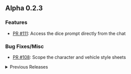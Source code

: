 ## Alpha 0.2.3

### Features
-	[PR #111](https://github.com/Mezryss/FVTT-Genesys/pull/111): Access the dice prompt directly from the chat

### Bug Fixes/Misc
-	[PR #108](https://github.com/Mezryss/FVTT-Genesys/pull/108): Scope the character and vehicle style sheets

<details>
<summary>Previous Releases</summary>

## Alpha 0.2.2

### Features
-	[PR #104](https://github.com/Mezryss/FVTT-Genesys/pull/104): Adds an alternate way to calculate the chance to succeed (FVTTv11 only)

### Bug Fixes/Misc
-	[PR #105](https://github.com/Mezryss/FVTT-Genesys/pull/105): Additional enhacenments and fixes to vehicle's sheets
	-	Adds a plus sign to values equal or greater than 0 when displaying the "Handling" characteristic
	-	Limits the actors that can be dropped into a vehicle to only those you own
	-	Display skill ranks on the "Skills" tab and the "Character Skill Selection" prompt.
	-	Open a character sheet when clicking on their name in the "Skills" tab.
	-	When selecting a skill from the "Character Skill Selection" prompt it now throws a warning when selecting an actor that you don't own (previously it was letting you roll for anyone).
	-	Adds the option to modify a vehicle's passenger quantity and capacity using after effects

## Alpha 0.2.0

### Features
-	[PR #99](https://github.com/Mezryss/FVTT-Genesys/pull/99): Adds support for vehicles

## Alpha 0.1.15

### Features
-	[PR #87](https://github.com/Mezryss/FVTT-Genesys/pull/87): Adds equipment's damage state to the inventory tab
-	[PR #88](https://github.com/Mezryss/FVTT-Genesys/pull/88): Adds support for super-characteristics
-	[PR #95](https://github.com/Mezryss/FVTT-Genesys/pull/95): Use super-characteristics during initiative
-	[PR #96](https://github.com/Mezryss/FVTT-Genesys/pull/96): Allows GMs to add extra initiative slots

### Bug Fixes/Misc

-	[#90](https://github.com/Mezryss/FVTT-Genesys/issues/90): Makes the tier bubble display properly
-	[PR #97](https://github.com/Mezryss/FVTT-Genesys/pull/97): Allows rolling dice pools without dice

## Alpha 0.1.14

### Bug Fixes/Misc

-	[PR #86](https://github.com/Mezryss/FVTT-Genesys/issues/86): Adds injuries and motivations to adversaries
-	[PR #85](https://github.com/Mezryss/FVTT-Genesys/issues/85): Implements sending abilities and talents to chat
-	[PR #84](https://github.com/Mezryss/FVTT-Genesys/issues/84): Bugfix: Removes renamed talents correctly

## Alpha 0.1.13

### Bug Fixes/Misc

-	[#81](https://github.com/Mezryss/FVTT-Genesys/issues/81): Can't save item sheets

## Alpha 0.1.12

### Features

-   [PR #77](https://github.com/Mezryss/FVTT-Genesys/pull/77): Show chance to succeed when forming dice pool.

### Bug Fixes/Misc

-	[#76](https://github.com/Mezryss/FVTT-Genesys/issues/76): Can't edit sheet images
-	[PR #79](https://github.com/Mezryss/FVTT-Genesys/pull/79): Fix talent ranks
-	[#57](https://github.com/Mezryss/FVTT-Genesys/issues/57): Fix combat tracker

## Alpha 0.1.11

### Features

-   [PR #68](https://github.com/Mezryss/FVTT-Genesys/pull/68): Allow PCs to do Unskilled rolls
-	[PR #71](https://github.com/Mezryss/FVTT-Genesys/pull/71): Can manually edit attached item qualities' rating
-	[#12](https://github.com/Mezryss/FVTT-Genesys/issues/12): Equipment should provide its passive ActiveEffects only while equipped

### Bug Fixes/Misc

-	[#47](https://github.com/Mezryss/FVTT-Genesys/issues/47): Fix bug preventing deletion of manually-added abilities.
-	[PR #69](https://github.com/Mezryss/FVTT-Genesys/pull/69): Make case errors more obvious for effect sheets
-	[PR #70](https://github.com/Mezryss/FVTT-Genesys/pull/70): Bugfix: Add up all containers bonus encumbrance
-	[#74](https://github.com/Mezryss/FVTT-Genesys/issues/74): Increasing the Brawn attribute after adding Toughened permanently adds 3 to the wound threshold instead of 1

## Alpha 0.1.10

### Features (thanks to Assembling Kings)

-   [#64](https://github.com/Mezryss/FVTT-Genesys/issues/64): Support unskilled rolls by clicking Characteristic name in NPC sheets.
-   [#29](https://github.com/Mezryss/FVTT-Genesys/issues/29): When editing an Item or Actor's name, make capitalization clear.
-   [PR #62](https://github.com/Mezryss/FVTT-Genesys/pull/62): Categorize Item & Actor types with OptGroups

### Bug Fixes

-   [PR #58](https://github.com/Mezryss/FVTT-Genesys/pull/58): Fix skill check enricher

## Alpha 0.1.9

### Features

- Send to Chat implemented for Inventory Items! Equivalent functionality for Abilities & Talents will come with the Talents tab updates.

### Bug Fixes

- Fix [#40](https://github.com/Mezryss/FVTT-Genesys/issues/40): Upgrading ranked talents was too restrictive.
- Fix [#42](https://github.com/Mezryss/FVTT-Genesys/issues/42): Journal entries for skill upgrades are showing the wrong rank.
- Fix [#44](https://github.com/Mezryss/FVTT-Genesys/issues/44): Ranked Talent effects don't stack per rank.

## Alpha 0.1.8

### Updates

-   Work on [#2](https://github.com/Mezryss/FVTT-Genesys/issues/2): Inventory 2.0. There is still more work to be done on this!

## Alpha 0.1.7

### Bug Fixes

-   Fix [#20](https://github.com/Mezryss/FVTT-Genesys/issues/20): The HTML mode of the text editor was improperly sized.

## Alpha 0.1.6

### Bug Fixes

-   Fix [#35](https://github.com/Mezryss/FVTT-Genesys/issues/35): Active talents with no active category were listed twice.

## Alpha 0.1.5

### Bug Fixes

-   Fix [#36](https://github.com/Mezryss/FVTT-Genesys/issues/36): Career item sheet was not showing editor view.

## Alpha 0.1.4: The Magical Update!

-   With permission, added [MilkMyth](http://milkmyth.com)'s updated Magical Girl custom Dice Symbols to the system! These can be enabled in settings, are client-specific (so each user can use them or not, at their own discretion), and are also available for use in Dice So Nice!

## Alpha 0.1.3

### Bug Fixes:

-   Fix [#32](https://github.com/Mezryss/FVTT-Genesys/issues/32): Deleting qualities & skills on an item embedded in an Actor failed with a proxy error.

## Alpha 0.1.2

### Bug Fixes:

-   Fix [#31](https://github.com/Mezryss/FVTT-Genesys/issues/31): Quantity adjustment for items in inventory doesn't work.

## Alpha 0.1.1

### Updates:

-   Disallowed adding ActiveEffects to Item Qualities until a better solution is implemented for referencing or embedding them in items.
-   [#25](https://github.com/Mezryss/FVTT-Genesys/issues/25) Allow adding item qualities to Armor.

### Bug Fixes:

-   Fix [#22](https://github.com/Mezryss/FVTT-Genesys/issues/22): In skills tab, context menu can appear below XP Container and other skill categories.
-   Fix [#27](https://github.com/Mezryss/FVTT-Genesys/issues/27): Disallow archetype removal if XP has changed since Archetype was applied.
</details>
